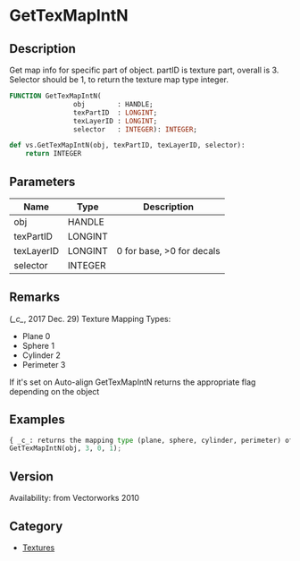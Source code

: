 # GetTexMapIntN

## Description
Get map info for specific part of object. partID is texture part, overall is 3. Selector should be 1, to return the texture map type integer.

```pascal
FUNCTION GetTexMapIntN(
				obj        : HANDLE;
				texPartID  : LONGINT;
				texLayerID : LONGINT;
				selector   : INTEGER): INTEGER;
```

```python
def vs.GetTexMapIntN(obj, texPartID, texLayerID, selector):
    return INTEGER
```

## Parameters
|Name|Type|Description|
|---|---|---|
|obj|HANDLE|   |
|texPartID|LONGINT|   |
|texLayerID|LONGINT|0 for base, >0 for decals|
|selector|INTEGER|   |

## Remarks
(*\_c\_*, 2017 Dec. 29) 
Texture Mapping Types:
* Plane		0
* Sphere	1
* Cylinder	2
* Perimeter	3

If it's set on Auto-align GetTexMapIntN returns the appropriate flag depending on the object

## Examples
```python
{ _c_: returns the mapping type (plane, sphere, cylinder, perimeter) of the overall texture }
GetTexMapIntN(obj, 3, 0, 1);
```

## Version
Availability: from Vectorworks 2010

## Category
* [Textures](../Categories/Textures.md)
